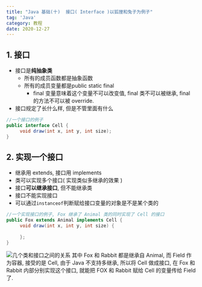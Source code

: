 ```yaml
---
title: "Java 基础(十)  接口( Interface )以狐狸和兔子为例子"
tag: 'Java'
category: 教程
date: 2020-12-27
---
```

## 1. 接口

+ 接口是**纯抽象类**
  + 所有的成员函数都是抽象函数
  + 所有的成员变量都是public static final
    + final 变量意味着这个变量不可以改变值, final 类不可以被继承, final 的方法不可以被 override.
+ 接口规定了长什么样, 但是不管里面有什么

```Java
//一个接口的例子
public interface Cell {
     void draw(int x, int y, int size);
}

```

## 2. 实现一个接口

+ 继承用 extends, 接口用 implements
+ 类可以实现多个接口( 实现类似多继承的效果 )
+ 接口**可以继承接口**, 但不能继承类
+ 接口不能实现接口
+ 可以通过```instanceof```判断赋给接口变量的对象是不是某个类的

```Java
//一个实现接口的例子, Fox 继承了 Animal 类的同时实现了 Cell 的接口
public Fox extends Animal implements Cell {
     void draw(int x, int y, int size) {
        
     };
}
```

![几个类和接口之间的关系](https://unpkg.zhimg.com/rikka-os@latest/img/Java_abc_06.assets/75df19d5fd2d358edc3da30398bb01a43fdd895b.webp "几个类和接口之间的关系")
其中 Fox 和 Rabbit 都是继承自 Animal, 而 Field 作为容器, 接受的是 Cell, 由于 Java 不支持多继承, 所以将 Cell 做成接口, 在 Fox 和 Rabbit 内部分别实现这个接口, 就能把 FOX 和 Rabbit 赋给 Cell 的变量传给 Field 了.
